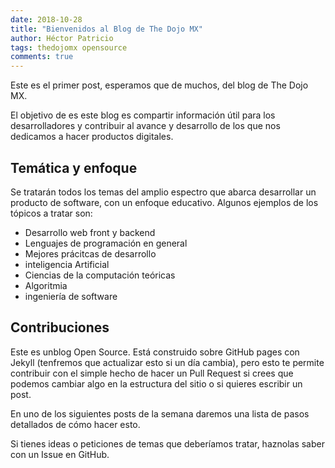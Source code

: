 ```yaml
---
date: 2018-10-28
title: "Bienvenidos al Blog de The Dojo MX"
author: Héctor Patricio
tags: thedojomx opensource
comments: true
---
```


Este es el primer post, esperamos que de muchos, del blog de The Dojo MX.

El objetivo de es este blog es compartir información útil para los desarrolladores
y contribuir al avance y desarrollo de los que nos dedicamos a hacer productos digitales.

## Temática y enfoque

Se tratarán todos los temas del amplio espectro que abarca desarrollar un producto de
software, con un enfoque educativo. Algunos ejemplos de los tópicos a tratar son:

- Desarrollo web front y backend
- Lenguajes de programación en general
- Mejores prácitcas de desarrollo
- inteligencia Artificial
- Ciencias de la computación teóricas
- Algoritmia
- ingeniería de software

## Contribuciones

Este es unblog Open Source. Está construido sobre GitHub pages con Jekyll (tenfremos que actualizar esto si un día cambia), pero esto te permite contribuir con el simple hecho de hacer un Pull Request si crees que podemos cambiar algo en la estructura del sitio o si quieres escribir un post.

En uno de los siguientes posts de la semana daremos una lista de pasos detallados de cómo hacer esto.

Si tienes ideas o peticiones de temas que deberíamos tratar, haznolas saber con un Issue en GitHub.